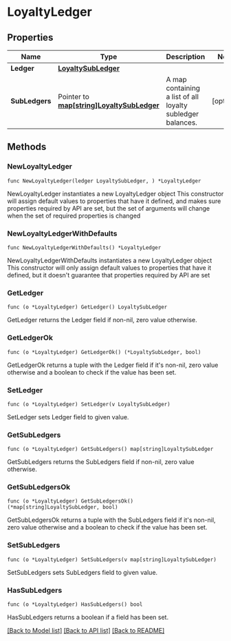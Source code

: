 # LoyaltyLedger

## Properties

Name | Type | Description | Notes
------------ | ------------- | ------------- | -------------
**Ledger** | [**LoyaltySubLedger**](LoyaltySubLedger.md) |  | 
**SubLedgers** | Pointer to [**map[string]LoyaltySubLedger**](LoyaltySubLedger.md) | A map containing a list of all loyalty subledger balances. | [optional] 

## Methods

### NewLoyaltyLedger

`func NewLoyaltyLedger(ledger LoyaltySubLedger, ) *LoyaltyLedger`

NewLoyaltyLedger instantiates a new LoyaltyLedger object
This constructor will assign default values to properties that have it defined,
and makes sure properties required by API are set, but the set of arguments
will change when the set of required properties is changed

### NewLoyaltyLedgerWithDefaults

`func NewLoyaltyLedgerWithDefaults() *LoyaltyLedger`

NewLoyaltyLedgerWithDefaults instantiates a new LoyaltyLedger object
This constructor will only assign default values to properties that have it defined,
but it doesn't guarantee that properties required by API are set

### GetLedger

`func (o *LoyaltyLedger) GetLedger() LoyaltySubLedger`

GetLedger returns the Ledger field if non-nil, zero value otherwise.

### GetLedgerOk

`func (o *LoyaltyLedger) GetLedgerOk() (*LoyaltySubLedger, bool)`

GetLedgerOk returns a tuple with the Ledger field if it's non-nil, zero value otherwise
and a boolean to check if the value has been set.

### SetLedger

`func (o *LoyaltyLedger) SetLedger(v LoyaltySubLedger)`

SetLedger sets Ledger field to given value.


### GetSubLedgers

`func (o *LoyaltyLedger) GetSubLedgers() map[string]LoyaltySubLedger`

GetSubLedgers returns the SubLedgers field if non-nil, zero value otherwise.

### GetSubLedgersOk

`func (o *LoyaltyLedger) GetSubLedgersOk() (*map[string]LoyaltySubLedger, bool)`

GetSubLedgersOk returns a tuple with the SubLedgers field if it's non-nil, zero value otherwise
and a boolean to check if the value has been set.

### SetSubLedgers

`func (o *LoyaltyLedger) SetSubLedgers(v map[string]LoyaltySubLedger)`

SetSubLedgers sets SubLedgers field to given value.

### HasSubLedgers

`func (o *LoyaltyLedger) HasSubLedgers() bool`

HasSubLedgers returns a boolean if a field has been set.


[[Back to Model list]](../README.md#documentation-for-models) [[Back to API list]](../README.md#documentation-for-api-endpoints) [[Back to README]](../README.md)


